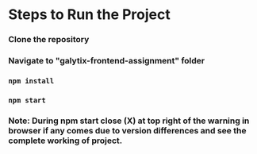 # Steps to Run the Project

### Clone the repository
### Navigate to "galytix-frontend-assignment" folder
### `npm install`
### `npm start`
### Note:  During npm start close (X) at top right of the warning in browser if any comes due to version differences and see the complete working of project.

